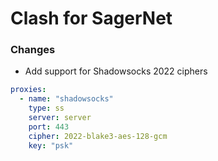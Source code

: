 # Clash for SagerNet

### Changes

* Add support for Shadowsocks 2022 ciphers

```yaml
proxies:
  - name: "shadowsocks"
    type: ss
    server: server
    port: 443
    cipher: 2022-blake3-aes-128-gcm
    key: "psk"
```